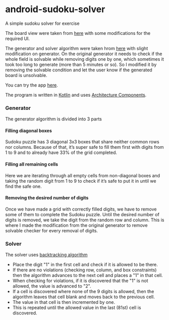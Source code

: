 # android-sudoku-solver
A simple sudoku solver for exercise

The board view were taken from [here](https://github.com/patrickfeltes/sudoku-android-kotlin) with some modifications for the required UI.

The generator and solver algorithm were taken hrom [here](https://medium.com/@typical.dev/lets-make-the-sudoku-generator-library-in-kotlin-8e0dd45c72b6) with slight modification on generator.
On the original generator it needs to check if the whole field is solvable while removing digits one by one, which sometimes it took too long to generate (more than 5 minutes or so).
So I modified it by removing the solvable condition and let the user know if the generated board is unsolvable.

You can try the app [here](https://drive.google.com/open?id=13EqVNgxkWKDgOxBfUgwrnsyaNwdtZKMs).

The program is written in [Kotlin](https://kotlinlang.org/) and uses [Architecture Components](https://developer.android.com/topic/libraries/architecture/).

### Generator
The generator algorithm is divided into 3 parts
#### Filling diagonal boxes
Sudoku puzzle has 3 diagonal 3x3 boxes that share neither common rows nor columns. Because of that, it’s super safe to fill them first with digits from 1 to 9 and to already have 33% of the grid completed.

#### Filling all remaining cells
Here we are iterating through all empty cells from non-diagonal boxes and taking the random digit from 1 to 9 to check if it’s safe to put it in until we find the safe one.

#### Removing the desired number of digits
Once we have made a grid with correctly filled digits, we have to remove some of them to complete the Sudoku puzzle. Until the desired number of digits is removed, we take the digit from the random row and column.
This is where I made the modification from the original generator to remove solvable checker for every removal of digits.

### Solver
The solver uses [backtracking algorithm](https://en.wikipedia.org/wiki/Sudoku_solving_algorithms)
- Place the digit "1" in the first cell and check if it is allowed to be there.
- If there are no violations (checking row, column, and box constraints) then the algorithm advances to the next cell and places a "1" in that cell.
- When checking for violations, if it is discovered that the "1" is not allowed, the value is advanced to "2".
- If a cell is discovered where none of the 9 digits is allowed, then the algorithm leaves that cell blank and moves back to the previous cell.
- The value in that cell is then incremented by one.
- This is repeated until the allowed value in the last (81st) cell is discovered.
